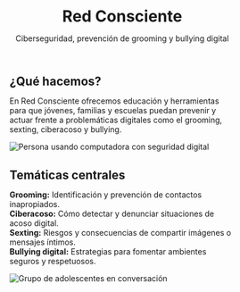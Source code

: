 <!DOCTYPE html>
<html lang="es">
<head>
<meta charset="UTF-8" />
<meta name="viewport" content="width=device-width, initial-scale=1" />
<title>Red Consciente - Ciberseguridad y prevención digital</title>
<style>
  /* Reset básico */
  * {
    margin: 0;
    padding: 0;
    box-sizing: border-box;
  }

  body {
    font-family: 'Segoe UI', Tahoma, Geneva, Verdana, sans-serif;
    background: linear-gradient(135deg, #0f2027, #203a43, #2c5364);
    color: #f0f0f0;
    min-height: 100vh;
    display: flex;
    flex-direction: column;
    align-items: center;
    padding: 20px;
  }

  header {
    padding: 2rem 1rem;
    text-align: center;
  }

  header h1 {
    font-size: 3rem;
    color: #ff6f61;
    text-shadow: 1px 1px 5px rgba(255,111,97,0.8);
    animation: pulse 2.5s infinite;
  }

  header p {
    margin-top: 0.5rem;
    font-size: 1.2rem;
    color: #ffc8b0;
  }

  @keyframes pulse {
    0%, 100% { text-shadow: 1px 1px 5px rgba(255,111,97,0.8); }
    50% { text-shadow: 1px 1px 20px rgba(255,111,97,1); }
  }

  main {
    max-width: 900px;
    width: 100%;
    background: rgba(255, 255, 255, 0.05);
    border-radius: 15px;
    padding: 2rem;
    box-shadow: 0 0 15px rgba(255,111,97,0.6);
    margin-bottom: 3rem;
  }

  section {
    margin-bottom: 2rem;
  }

  section h2 {
    font-size: 2rem;
    margin-bottom: 1rem;
    color: #ff8b7d;
    border-bottom: 2px solid #ff6f61;
    padding-bottom: 0.3rem;
  }

  section p {
    font-size: 1.1rem;
    line-height: 1.5;
    color: #f0e6dc;
  }

  /* Imágenes con animación suave */
  .img-container {
    display: flex;
    justify-content: center;
    margin-top: 1rem;
    margin-bottom: 1rem;
  }

  .img-container img {
    max-width: 100%;
    height: auto;
    border-radius: 15px;
    box-shadow: 0 0 10px #ff6f61;
    animation: float 6s ease-in-out infinite;
  }

  @keyframes float {
    0%, 100% {
      transform: translateY(0);
      filter: drop-shadow(0 0 5px #ff6f61);
    }
    50% {
      transform: translateY(-15px);
      filter: drop-shadow(0 0 15px #ff6f61);
    }
  }

  /* Responsive */
  @media (max-width: 600px) {
    header h1 {
      font-size: 2.2rem;
    }

    main {
      padding: 1rem;
    }

    section h2 {
      font-size: 1.5rem;
    }
  }

</style>
</head>
<body>

<header>
  <h1>Red Consciente</h1>
  <p>Ciberseguridad, prevención de grooming y bullying digital</p>
</header>

<main>
  <section>
    <h2>¿Qué hacemos?</h2>
    <p>En Red Consciente ofrecemos educación y herramientas para que jóvenes, familias y escuelas puedan prevenir y actuar frente a problemáticas digitales como el grooming, sexting, ciberacoso y bullying.</p>
    <div class="img-container">
      <img src="https://images.unsplash.com/photo-1556740749-887f6717d7e4?auto=format&fit=crop&w=800&q=80" alt="Persona usando computadora con seguridad digital" />
    </div>
  </section>

  <section>
    <h2>Temáticas centrales</h2>
    <p>
      <strong>Grooming:</strong> Identificación y prevención de contactos inapropiados.<br />
      <strong>Ciberacoso:</strong> Cómo detectar y denunciar situaciones de acoso digital.<br />
      <strong>Sexting:</strong> Riesgos y consecuencias de compartir imágenes o mensajes íntimos.<br />
      <strong>Bullying digital:</strong> Estrategias para fomentar ambientes seguros y respetuosos.
    </p>
    <div class="img-container">
      <img src="https://images.unsplash.com/photo-1504384308090-c894fdcc538d?auto=format&fit=crop&w=800&q=80" alt="Grupo de adolescentes en conversación" />
    </div>
  </section>
</main>

</body>
</html>
